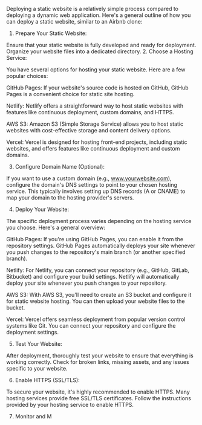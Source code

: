 Deploying a static website is a relatively simple process compared to deploying a dynamic web application. Here's a general outline of how you can deploy a static website, similar to an Airbnb clone:

1. Prepare Your Static Website:

Ensure that your static website is fully developed and ready for deployment.
Organize your website files into a dedicated directory.
2. Choose a Hosting Service:

You have several options for hosting your static website. Here are a few popular choices:

GitHub Pages: If your website's source code is hosted on GitHub, GitHub Pages is a convenient choice for static site hosting.

Netlify: Netlify offers a straightforward way to host static websites with features like continuous deployment, custom domains, and HTTPS.

AWS S3: Amazon S3 (Simple Storage Service) allows you to host static websites with cost-effective storage and content delivery options.

Vercel: Vercel is designed for hosting front-end projects, including static websites, and offers features like continuous deployment and custom domains.

3. Configure Domain Name (Optional):

If you want to use a custom domain (e.g., www.yourwebsite.com), configure the domain's DNS settings to point to your chosen hosting service. This typically involves setting up DNS records (A or CNAME) to map your domain to the hosting provider's servers.

4. Deploy Your Website:

The specific deployment process varies depending on the hosting service you choose. Here's a general overview:

GitHub Pages: If you're using GitHub Pages, you can enable it from the repository settings. GitHub Pages automatically deploys your site whenever you push changes to the repository's main branch (or another specified branch).

Netlify: For Netlify, you can connect your repository (e.g., GitHub, GitLab, Bitbucket) and configure your build settings. Netlify will automatically deploy your site whenever you push changes to your repository.

AWS S3: With AWS S3, you'll need to create an S3 bucket and configure it for static website hosting. You can then upload your website files to the bucket.

Vercel: Vercel offers seamless deployment from popular version control systems like Git. You can connect your repository and configure the deployment settings.

5. Test Your Website:

After deployment, thoroughly test your website to ensure that everything is working correctly. Check for broken links, missing assets, and any issues specific to your website.

6. Enable HTTPS (SSL/TLS):

To secure your website, it's highly recommended to enable HTTPS. Many hosting services provide free SSL/TLS certificates. Follow the instructions provided by your hosting service to enable HTTPS.

7. Monitor and M
